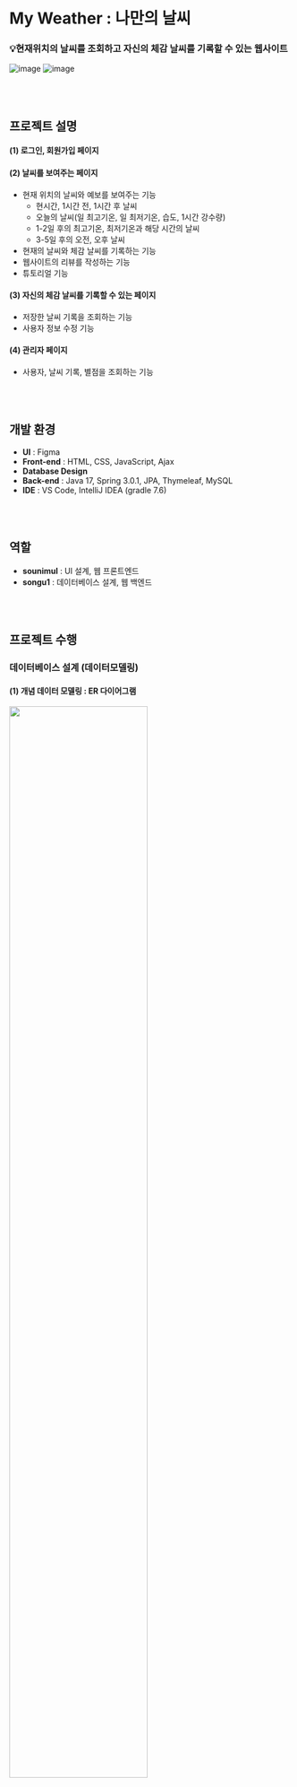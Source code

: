 # My Weather : 나만의 날씨
### 💡현재위치의 날씨를 조회하고 자신의 체감 날씨를 기록할 수 있는 웹사이트
![image](https://github.com/sounimul/Project1/assets/75112062/9617094e-1239-4136-88e2-8d2fc598532e)
![image](https://github.com/sounimul/Project1/assets/75112062/e315df3e-ed4d-4e55-8e99-d0c58a2bb059)



<br></br>
## 프로젝트 설명
#### (1) 로그인, 회원가입 페이지
#### (2) 날씨를 보여주는 페이지
- 현재 위치의 날씨와 예보를 보여주는 기능
    - 현시간, 1시간 전, 1시간 후 날씨
    - 오늘의 날씨(일 최고기온, 일 최저기온, 습도, 1시간 강수량)
    - 1-2일 후의 최고기온, 최저기온과 해당 시간의 날씨
    - 3-5일 후의 오전, 오후 날씨
- 현재의 날씨와 체감 날씨를 기록하는 기능
- 웹사이트의 리뷰를 작성하는 기능
- 튜토리얼 기능
#### (3) 자신의 체감 날씨를 기록할 수 있는 페이지
- 저장한 날씨 기록을 조회하는 기능
- 사용자 정보 수정 기능
#### (4) 관리자 페이지
- 사용자, 날씨 기록, 별점을 조회하는 기능

<br></br>
## 개발 환경
- **UI** : Figma
- **Front-end** : HTML, CSS, JavaScript, Ajax
- **Database Design**
- **Back-end** : Java 17, Spring 3.0.1, JPA, Thymeleaf, MySQL
- **IDE** : VS Code, IntelliJ IDEA (gradle 7.6)

<br></br>
## 역할
- **sounimul** : UI 설계, 웹 프론트엔드
- **songu1** : 데이터베이스 설계, 웹 백엔드

<br></br>
## 프로젝트 수행
### 데이터베이스 설계 (데이터모델링)
#### (1) 개념 데이터 모델링 : ER 다이어그램
<img src="https://github.com/sounimul/Project1/assets/75112062/8f93988d-7497-4a6e-8c01-5f5837d45a1f.jpg" width="70%" height="70%"/>

#### (2) 논리 데이터 모델링 : Relational 다이어그램
<img src="https://github.com/sounimul/Project1/assets/75112062/881ee0df-5829-4c5b-bce0-b251b108442b.jpg" width="70%" height="70%"/>

#### (3) 물리 데이터 모델링 : DDL

<br></br>
### 백엔드 구현
- Spring MVC패턴으로 동작하도록 구현하고 JPA를 사용
- HttpSession으로 로그인한 UID, 주소, 날씨정보를 처리
- JS에서 얻은 데이터를 AJAX를 통해 서버로 전송
- REST API방식으로 WebClient를 사용하여 Kakao API와 기상청 API를 호출
    - 위도와 경도를 행정구역으로 변환 (**Kakao API**)
    - 현재시간과 기상청 X,Y좌표를 사용하여 날씨를 가져옴 (**기상청 API**)
        - **초단기실황 API** : (1)현재 시간의 날씨, (2) 1시간 전의 날씨
        - **초단기예보 API** : (1)1시간 후의 날씨 (2) 당일의 최고기온, 최저기온
        - **단기예보 API** : (1) 3일치의 최고기온, 최저기온


